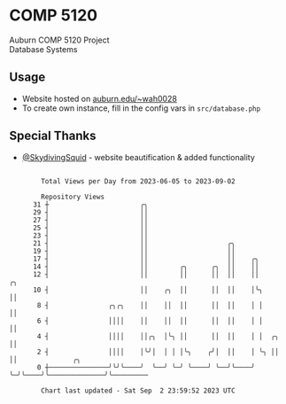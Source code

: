 # COMP 5120
Auburn COMP 5120 Project  
Database Systems

## Usage
- Website hosted on [auburn.edu/~wah0028](https://webhome.auburn.edu/~wah0028/)
- To create own instance, fill in the config vars in `src/database.php`

## Special Thanks
- [@SkydivingSquid](https://github.com/SkydivingSquid) - website beautification & added functionality

```

        Total Views per Day from 2023-06-05 to 2023-09-02

        Repository Views
      31 ┼                       ╭╮
      29 ┤                       ││
      27 ┤                       ││
      25 ┤                       ││
      23 ┤                       ││
      21 ┤                       ││                    ╭╮
      19 ┤                       ││                    ││
      17 ┤                       ││                    ││    ╭╮
      14 ┤                       ││        ╭╮      ╭╮  ││    ││
      12 ┤                       ││        ││      ││  ││    ││         ╭╮
      10 ┤                       ││    ╭╮  ││      ││  ││    │╰╮        ││
       8 ┤               ╭╮╭╮    ││    ││  ││      ││  ││    │ │        ││
       6 ┤               ││││    ││    ││  ││      ││  ││    │ │        ││
       4 ┤               ││││    ││╭╮  │╰╮ ││      ││  ││    │ │  ╭╮    ││
       2 ┤               ││││    │╰╯│  │ │ │╰╮    ╭╯│  ││    │ ╰╮ ││    ││              ╭╮
       0 ┼───────────────╯╰╯╰────╯  ╰──╯ ╰─╯ ╰────╯ ╰──╯╰────╯  ╰─╯╰────╯╰──────────────╯╰─────────

        Chart last updated - Sat Sep  2 23:59:52 2023 UTC
        
```
